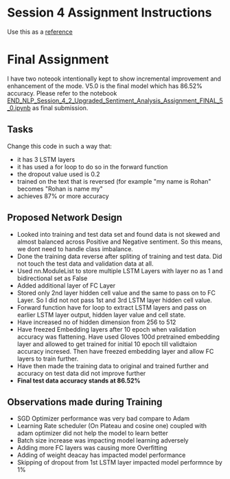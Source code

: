 # Session 4 Assignment Instructions
Use this as a [reference](https://github.com/bentrevett/pytorch-sentiment-analysis/blob/master/2%20-%20Upgraded%20Sentiment%20Analysis.ipynb.)

# Final Assignment
I have two noteook intentionally kept to show incremental improvement and enhancement of the mode. V5.0 is the final model which has 86.52% accuracy. Please refer to the notebook [END_NLP_Session_4_2_Upgraded_Sentiment_Analysis_Assignment_FINAL_5_0.ipynb](https://github.com/amitkml/END-NLP-Projects/blob/main/LSTM-Pytorch/END_NLP_Session_4_2_Upgraded_Sentiment_Analysis_Assignment_FINAL_5_0.ipynb) as final submission.

## Tasks
Change this code in such a way that:
- it has 3 LSTM layers
- it has used a for loop to do so in the forward function
- the dropout value used is 0.2
- trained on the text that is reversed (for example "my name is Rohan" becomes "Rohan is name my"
- achieves 87% or more accuracy
## Proposed Network Design
- Looked into training and test data set and found data is not skewed and almost balanced across Positive and Negative sentiment. So this means, we dont need to handle class imbalance.
- Done the training data reverse after spliting of training and test data. Did not touch the test data and validation data at all.
- Used nn.ModuleList to store multiple LSTM Layers with layer no as 1 and bidirectional set as False
- Added additional layer of FC Layer
- Stored only 2nd layer hidden cell value and the same to pass on to FC Layer. So I did not not pass 1st and 3rd LSTM layer hidden cell value.
- Forward function have for loop to extract LSTM layers and pass on earlier LSTM layer output, hidden layer value and cell state.
- Have increased no of hidden dimension from 256 to 512
- Have freezed Embedding layers after 10 epoch when validation accuracy was flattening. Have used Gloves 100d pretrained embedding layer and allowed to get trained for initial 10 epoch till validtaion accuracy incresed. Then have freezed embedding layer and allow FC layers to train further.
- Have then made the training data to original and trained further and accuracy on test data did not improve further
- **Final test data accuracy stands at 86.52%**

## Observations made during Training
- SGD Optimizer performance was very bad compare to Adam
- Learning Rate scheduler (On Plateau and cosine one) coupled with adam optimizer did not help the model to learn better
- Batch size increase was impacting model learning adversely
- Adding more FC layers was causing more Overfitting
- Adding of weight deacay has impacted model performance
- Skipping of dropout from 1st LSTM layer impacted model performnce by 1%
